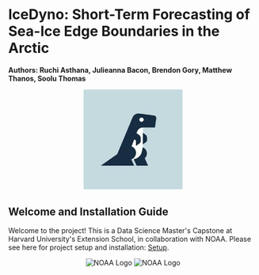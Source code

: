 # IceDyno: Short-Term Forecasting of Sea-Ice Edge Boundaries in the Arctic
**Authors: Ruchi Asthana, Julieanna Bacon, Brendon Gory, Matthew Thanos, Soolu Thomas**
<p align="center">
  <img src="./docs/images/project_logo.jpeg" alt="IceDyno Logo", width="200"/>
</p>


## Welcome and Installation Guide

Welcome to the project! This is a Data Science Master's Capstone at Harvard University's Extension School, in collaboration with NOAA.
Please see here for project setup and installation: [Setup](docs/setup.md).

<p align="center">
  <img src="https://upload.wikimedia.org/wikipedia/en/thumb/8/89/ExtensionFlag.png/170px-ExtensionFlag.png" alt="NOAA Logo", width="200"/>
  <img src="https://upload.wikimedia.org/wikipedia/commons/thumb/7/79/NOAA_logo.svg/1200px-NOAA_logo.svg.png" alt="NOAA Logo", width="200"/>
</p>
